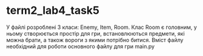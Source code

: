 # term2_lab4_task5
У файлі розроблені 3 класи: Enemy, Item, Room. Клас Room є головним, у ньому створюється простір для гри, встановлюються предмети, які можна брати, а також вороги з якими потрібно битися. Вміст файлу необхідний для роботи основного файлу для гри main.py
